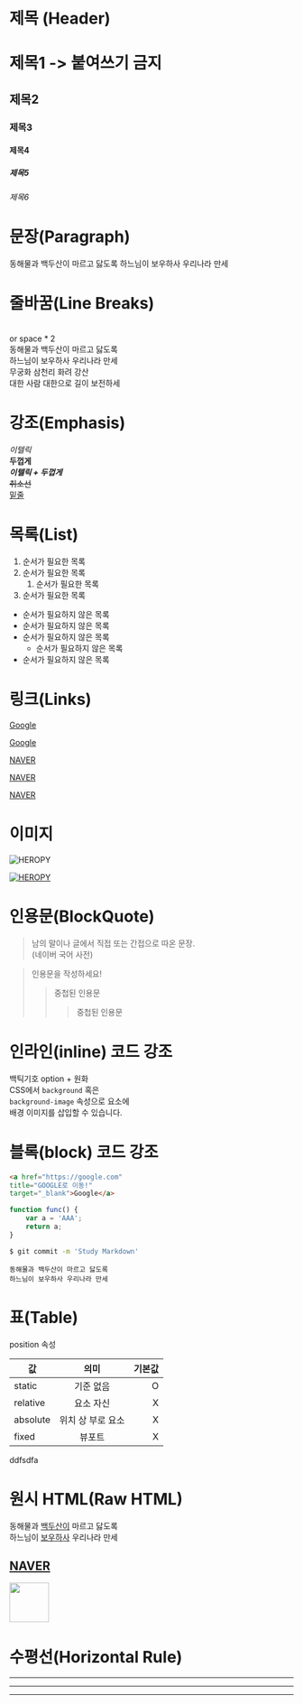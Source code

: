 # 제목 (Header)

# 제목1 -> 붙여쓰기 금지
## 제목2
### 제목3
#### 제목4
##### 제목5
###### 제목6

# 문장(Paragraph)

동해물과 백두산이 마르고 닳도록 
하느님이 보우하사 우리나라 만세 

# 줄바꿈(Line Breaks)
<br/> or space * 2 <br/>
동해물과 백두산이 마르고 닳도록<br/>
하느님이 보우하사 우리나라 만세<br/>
무궁화 삼천리 화려 강산<br/>
대한 사람 대한으로 길이 보전하세

# 강조(Emphasis)

_이텔릭_  <br/>
**두껍게**<br/>
**_이텔릭 + 두껍게_**<br/>
~~취소선~~  
<u>밑줄</u>

# 목록(List)
1. 순서가 필요한 목록  
1. 순서가 필요한 목록  
    1. 순서가 필요한 목록
1. 순서가 필요한 목록

- 순서가 필요하지 않은 목록
- 순서가 필요하지 않은 목록
- 순서가 필요하지 않은 목록
    - 순서가 필요하지 않은 목록
- 순서가 필요하지 않은 목록

# 링크(Links)

<a href="https://google.com">Google</a>

[Google](https://google.com)

<a href="https://naver.com"
title="Naver로 이동!">NAVER</a>

[NAVER](https://naver.com "NAVER로 이동!")

<a href="https://naver.com"
title="NAVER로 이동!"
target="_blank">NAVER</a>

# 이미지

![HEROPY](https://heropy.blog/css/images/logo.png)

[![HEROPY](https://heropy.blog/css/images/logo.png)](https://heropy.blog/)

# 인용문(BlockQuote)

> 남의 말이나 글에서 직접 또는 간접으로 따온 문장.  
> (네이버 국어 사전)

> 인용문을 작성하세요!
>> 중첩된 인용문
>>> 중첩된 인용문

# 인라인(inline) 코드 강조

백틱기호 option + 원화  
CSS에서 `background` 혹은  
`background-image` 속성으로 요소에  
배경 이미지를 삽입할 수 있습니다.

# 블록(block) 코드 강조

```html
<a href="https://google.com"
title="GOOGLE로 이동!"
target="_blank">Google</a>

```

```javascript
function func() {
    var a = 'AAA';
    return a;
}
```

```bash
$ git commit -m 'Study Markdown'
```
```plaintext
동해물과 백두산이 마르고 닳도록  
하느님이 보우하사 우리나라 만세
```

# 표(Table)

position 속성

값 | 의미 | 기본값
--|:--:|--:
static | 기준 없음 | O
relative | 요소 자신| X
absolute | 위치 상 부로 요소 | X
fixed | 뷰포트 | X
ddfsdfa
# 원시 HTML(Raw HTML)

동해물과 <u>백두산이</u> 마르고 닳도록<br/>
하느님이 <span style="text-decoration: underline;">보우하사</span> 우리나라 만세

<a href="https://naver.com"
title="NAVER로 이동!"
target="_blank">NAVER</a>
---
<img width="70" src="https://heropy.blog/css/images/logo.png"
art="HEROPY" />

# 수평선(Horizontal Rule)

---

***

___

